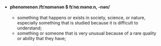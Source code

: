 - #### phenomenon /fɪˈnɒmənən $ fɪˈnɑːmənɑːn, -nən/  
    - something that happens or exists in society, science, or nature, especially something that is studied because it is difficult to understand;   
    - something or someone that is very unusual because of a rare quality or ability that they have;  




